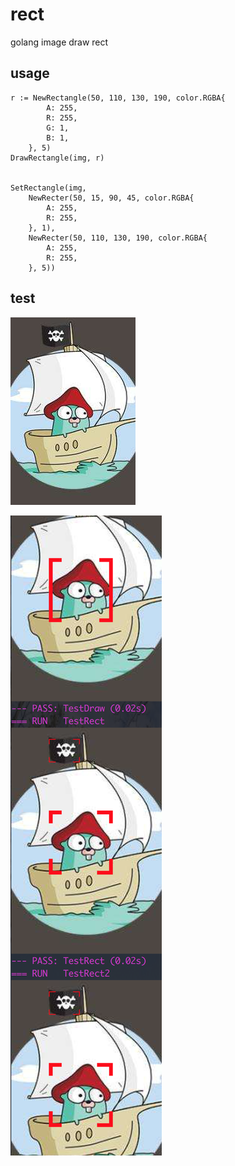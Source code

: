 # rect

golang image draw rect

## usage

```		
r := NewRectangle(50, 110, 130, 190, color.RGBA{
		A: 255,
		R: 255,
		G: 1,
		B: 1,
	}, 5)
DrawRectangle(img, r)


SetRectangle(img,
	NewRecter(50, 15, 90, 45, color.RGBA{
		A: 255,
		R: 255,
	}, 1),
	NewRecter(50, 110, 130, 190, color.RGBA{
		A: 255,
		R: 255,
	}, 5))
```		

## test

![](https://raw.githubusercontent.com/toukii/rect/master/gosea.jpg)

![](https://raw.githubusercontent.com/toukii/rect/master/test.png)
